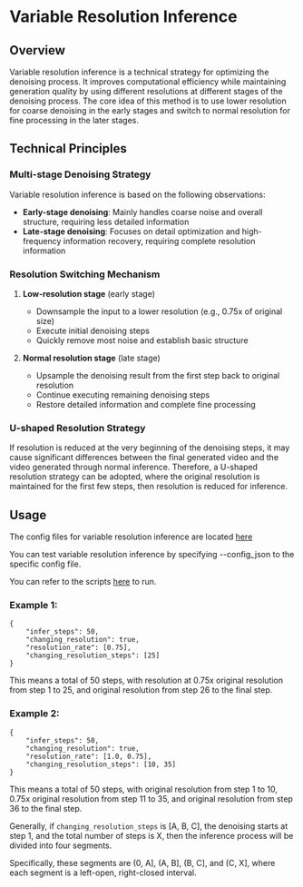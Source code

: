 # Variable Resolution Inference

## Overview

Variable resolution inference is a technical strategy for optimizing the denoising process. It improves computational efficiency while maintaining generation quality by using different resolutions at different stages of the denoising process. The core idea of this method is to use lower resolution for coarse denoising in the early stages and switch to normal resolution for fine processing in the later stages.

## Technical Principles

### Multi-stage Denoising Strategy

Variable resolution inference is based on the following observations:

- **Early-stage denoising**: Mainly handles coarse noise and overall structure, requiring less detailed information
- **Late-stage denoising**: Focuses on detail optimization and high-frequency information recovery, requiring complete resolution information

### Resolution Switching Mechanism

1. **Low-resolution stage** (early stage)
   - Downsample the input to a lower resolution (e.g., 0.75x of original size)
   - Execute initial denoising steps
   - Quickly remove most noise and establish basic structure

2. **Normal resolution stage** (late stage)
   - Upsample the denoising result from the first step back to original resolution
   - Continue executing remaining denoising steps
   - Restore detailed information and complete fine processing

### U-shaped Resolution Strategy

If resolution is reduced at the very beginning of the denoising steps, it may cause significant differences between the final generated video and the video generated through normal inference. Therefore, a U-shaped resolution strategy can be adopted, where the original resolution is maintained for the first few steps, then resolution is reduced for inference.

## Usage

The config files for variable resolution inference are located [here](https://github.com/ModelTC/LightX2V/tree/main/configs/changing_resolution)

You can test variable resolution inference by specifying --config_json to the specific config file.

You can refer to the scripts [here](https://github.com/ModelTC/LightX2V/blob/main/scripts/changing_resolution) to run.

### Example 1:
```
{
    "infer_steps": 50,
    "changing_resolution": true,
    "resolution_rate": [0.75],
    "changing_resolution_steps": [25]
}
```

This means a total of 50 steps, with resolution at 0.75x original resolution from step 1 to 25, and original resolution from step 26 to the final step.

### Example 2:
```
{
    "infer_steps": 50,
    "changing_resolution": true,
    "resolution_rate": [1.0, 0.75],
    "changing_resolution_steps": [10, 35]
}
```

This means a total of 50 steps, with original resolution from step 1 to 10, 0.75x original resolution from step 11 to 35, and original resolution from step 36 to the final step.

Generally, if `changing_resolution_steps` is [A, B, C], the denoising starts at step 1, and the total number of steps is X, then the inference process will be divided into four segments.

Specifically, these segments are (0, A], (A, B], (B, C], and (C, X], where each segment is a left-open, right-closed interval.
